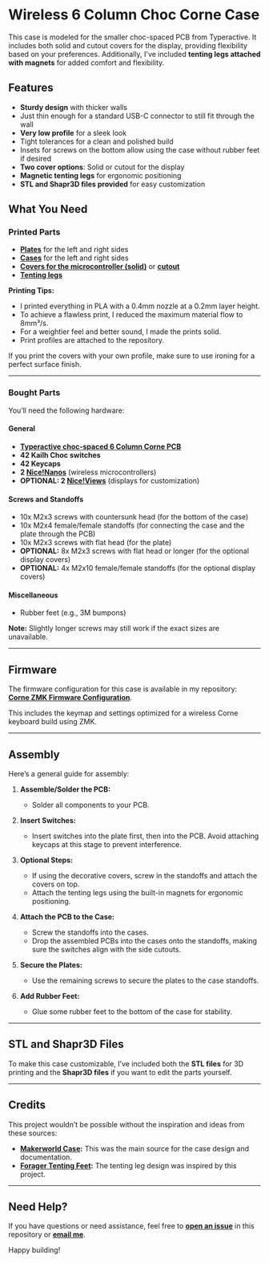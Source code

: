 # Wireless 6 Column Choc Corne Case

This case is modeled for the smaller choc-spaced PCB from Typeractive. It includes both solid and cutout covers for the display, providing flexibility based on your preferences. Additionally, I've included **tenting legs attached with magnets** for added comfort and flexibility.

## Features

- **Sturdy design** with thicker walls
- Just thin enough for a standard USB-C connector to still fit through the wall
- **Very low profile** for a sleek look
- Tight tolerances for a clean and polished build
- Insets for screws on the bottom allow using the case without rubber feet if desired
- **Two cover options**: Solid or cutout for the display
- **Magnetic tenting legs** for ergonomic positioning
- **STL and Shapr3D files provided** for easy customization

## What You Need

### Printed Parts

- **[Plates](./plates)** for the left and right sides
- **[Cases](./cases)** for the left and right sides
- **[Covers for the microcontroller (solid)](./covers/solid)** or **[cutout](./covers/cutout)**
- **[Tenting legs](./tenting-legs)**

**Printing Tips:**

- I printed everything in PLA with a 0.4mm nozzle at a 0.2mm layer height.
- To achieve a flawless print, I reduced the maximum material flow to 8mm³/s.
- For a weightier feel and better sound, I made the prints solid.
- Print profiles are attached to the repository.

If you print the covers with your own profile, make sure to use ironing for a perfect surface finish.

---

### Bought Parts

You’ll need the following hardware:

#### General

- **[Typeractive choc-spaced 6 Column Corne PCB](https://typeractive.xyz)**
- **42 Kailh Choc switches**
- **42 Keycaps**
- **2 [Nice!Nanos](https://nicekeyboards.com/nice-nano)** (wireless microcontrollers)
- **OPTIONAL: 2 [Nice!Views](https://nicekeyboards.com/nice-view)** (displays for customization)

#### Screws and Standoffs

- 10x M2x3 screws with countersunk head (for the bottom of the case)
- 10x M2x4 female/female standoffs (for connecting the case and the plate through the PCB)
- 10x M2x3 screws with flat head (for the plate)
- **OPTIONAL:** 8x M2x3 screws with flat head or longer (for the optional display covers)
- **OPTIONAL:** 4x M2x10 female/female standoffs (for the optional display covers)

#### Miscellaneous

- Rubber feet (e.g., 3M bumpons)

**Note:** Slightly longer screws may still work if the exact sizes are unavailable.

---

## Firmware

The firmware configuration for this case is available in my repository:  
**[Corne ZMK Firmware Configuration](https://github.com/jakmaz/corne-zmk)**.

This includes the keymap and settings optimized for a wireless Corne keyboard build using ZMK.

---

## Assembly

Here’s a general guide for assembly:

1. **Assemble/Solder the PCB:**

   - Solder all components to your PCB.

2. **Insert Switches:**

   - Insert switches into the plate first, then into the PCB. Avoid attaching keycaps at this stage to prevent interference.

3. **Optional Steps:**

   - If using the decorative covers, screw in the standoffs and attach the covers on top.
   - Attach the tenting legs using the built-in magnets for ergonomic positioning.

4. **Attach the PCB to the Case:**

   - Screw the standoffs into the cases.
   - Drop the assembled PCBs into the cases onto the standoffs, making sure the switches align with the side cutouts.

5. **Secure the Plates:**

   - Use the remaining screws to secure the plates to the case standoffs.

6. **Add Rubber Feet:**
   - Glue some rubber feet to the bottom of the case for stability.

---

## STL and Shapr3D Files

To make this case customizable, I’ve included both the **STL files** for 3D printing and the **Shapr3D files** if you want to edit the parts yourself.

---

## Credits

This project wouldn’t be possible without the inspiration and ideas from these sources:

- **[Makerworld Case](https://makerworld.com/en/models/518698#profileId-435003):** This was the main source for the case design and documentation.
- **[Forager Tenting Feet](https://github.com/carrefinho/forager/tree/main?tab=readme-ov-file):** The tenting leg design was inspired by this project.

---

## Need Help?

If you have questions or need assistance, feel free to **[open an issue](../../issues)** in this repository or **[email me](mailto:jakmaz.dev@icloud.com)**.

Happy building!
